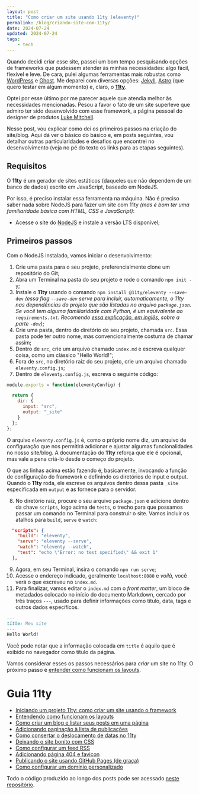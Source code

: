 ```yaml
---
layout: post
title: "Como criar um site usando 11ty (eleventy)"
permalink: /blog/criando-site-com-11ty/
date: 2024-07-24
updated: 2024-07-24
tags: 
    - tech
---
```


Quando decidi criar esse site, passei um bom tempo pesquisando opções de frameworks que pudessem atender às minhas necessidades: algo fácil, flexível e leve. De cara, pulei algumas ferramentas mais robustas como [WordPress](https://wordpress.com/) e [Ghost](https://ghost.org/). Me deparei com diversas opções: [Jekyll](https://jekyllrb.com/), [Astro](https://astro.build/) (que quero testar em algum momento) e, claro, o **[11ty](https://www.11ty.dev/)**.

Optei por esse último por me parecer aquele que atendia melhor às necessidades mencionadas. Pesou a favor o fato de um site superleve que admiro ter sido desenvolvido com esse framework, a página pessoal do designer de produtos [Luke Mitchell](https://www.interroban.gg/).

Nesse post, vou explicar como dei os primeiros passos na criação do site/blog. Aqui dá ver o básico do básico e, em posts seguintes, vou detalhar outras particularidades e desafios que encontrei no desenvolvimento (veja no pé do texto os links para as etapas seguintes).

## Requisitos
O **11ty** é um gerador de sites estáticos (daqueles que não dependem de um banco de dados) escrito em JavaScript, baseado em NodeJS. 

Por isso, é preciso instalar essa ferramenta na máquina. Não é preciso saber nada sobre NodeJS para fazer um site com 11ty *(mas é bom ter uma familiaridade básica com HTML, CSS e JavaScript)*:

- Acesse o site do [NodeJS](https://nodejs.org/en/) e instale a versão LTS disponível;

## Primeiros passos
Com o NodeJS instalado, vamos iniciar o desenvolvimento:

1. Crie uma pasta para o seu projeto, preferencialmente clone um repositório do Git;
2. Abra um Terminal na pasta do seu projeto e rode o comando `npm init -y`;
3. Instale o **11ty** usando o comando `npm install @11ty/eleventy --save-dev` *(essa flag `--save-dev` serve para incluir, automaticamente, o 11ty nas dependências do projeto que são listadas no arquivo `package.json`. Se você tem alguma familiaridade com Python, é um equivalente ao `requirements.txt`. Recomendo [essa explicação, em inglês,](https://stackoverflow.com/questions/22891211/what-is-the-difference-between-save-and-save-dev) sobre a parte `-dev`)*;
4. Crie uma pasta, dentro do diretório do seu projeto, chamada `src`. Essa pasta pode ter outro nome, mas convencionalmente costuma de chamar assim;
5. Dentro de `src`, crie um arquivo chamado `index.md` e escreva qualquer coisa, como um clássico "Hello World!";
6.  Fora de `src`, no diretório raiz do seu projeto, crie um arquivo chamado `eleventy.config.js`;
7. Dentro de `eleventy.config.js`, escreva o seguinte código:
```js
module.exports = function(eleventyConfig) {

  return {
    dir: {
      input: "src",
      output: "_site"
    }
  };
};
```
O arquivo `eleventy.config.js` é, como o próprio nome diz, um arquivo de configuração que nos permitirá adicionar e ajustar algumas funcionalidades no nosso site/blog. A documentação do **11ty** reforça que ele é opcional, mas vale a pena criá-lo desde o começo do projeto. 

O que as linhas acima estão fazendo é, basicamente, invocando a função de configuração do framework e definindo os diretórios de input e output. Quando o **11ty** roda, ele escreve os arquivos dentro dessa pasta `_site` especificada em `output` e as fornece para o servidor.

8. No diretório raiz, procure o seu arquivo `package.json` e adicione dentro da chave `scripts`, logo acima de `tests`, o trecho para que possamos passar um comando no Terminal para construir o site. Vamos incluir os atalhos para `build`, `serve` e `watch`:
```json
  "scripts": {
    "build": "eleventy",
    "serve": "eleventy --serve",
    "watch": "eleventy --watch",
    "test": "echo \"Error: no test specified\" && exit 1"
  },
```

9. Agora, em seu Terminal, insira o comando `npm run serve`;
10. Acesse o endereço indicado, geralmente `localhost:8080` e *voilà*, você verá o que escreveu no `index.md`.
11. Para finalizar, vamos editar o `index.md` com o *front matter*, um bloco de metadados colocado no início do documento Markdown, cercado por três traços `---`, usado para definir informações como título, data, tags e outros dados específicos. 

```md
---
title: Meu site
---
Hello World!
```

Você pode notar que a informação colocada em `title` é aquilo que é exibido no navegador como título da página.

Vamos considerar esses os passos necessários para *criar* um site no 11ty. O próximo passo é [entender como funcionam os layouts](/blog/como-usar-layouts-11ty/).

# Guia 11ty
- [Iniciando um projeto 11ty: como criar um site usando o framework](/blog/criando-site-com-11ty/)
- [Entendendo como funcionam os layouts](/blog/como-usar-layouts-11ty/)
- [Como criar um blog e listar seus posts em uma página](/blog/como-criar-blog-11ty/)
- [Adicionando paginação à lista de publicações](/blog/como-adicionar-paginacao-11ty/)
- [Como consertar o deslocamento de datas no 11ty](/blog/lidando-com-datas-11ty/)
- [Deixando o site bonito com CSS](/blog/como-adicionar-css-11ty/)
- [Como configurar um feed RSS](/blog/configurar-feed-rss-11ty/)
- [Adicionando página 404 e favicon](/blog/adicionar-pagina-404-favicon-11ty/)
- [Publicando o site usando GitHub Pages (de graça)](/blog/publicar-site-11ty-github-pages/)
- [Como configurar um domínio personalizado](/blog/como-configurar-dominio-github-pages/)

Todo o código produzido ao longo dos posts pode ser acessado [neste repositório](https://github.com/alessandrofajr/11ty-starter-blog).
